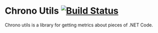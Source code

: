 # Chrono Utils [![Build Status](https://travis-ci.org/mattiascibien/chronoutils.svg?branch=develop)](https://travis-ci.org/mattiascibien/chronoutils)

Chrono utils is a library for getting metrics about pieces of .NET Code.
